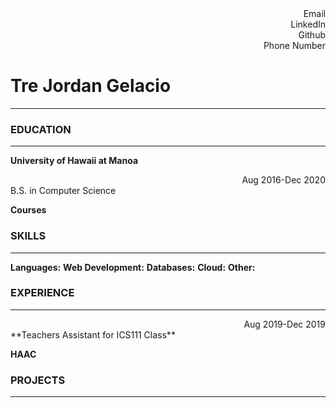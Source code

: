 <div align="right">Email</div>
<div align="right">LinkedIn</div>
<div align="right">Github</div>
<div align="right">Phone Number</div>

# Tre Jordan Gelacio
---

### EDUCATION
---
**University of Hawaii at Manoa** <div align="right">Aug 2016-Dec 2020</div>
B.S. in Computer Science

**Courses**


### SKILLS
---
**Languages:**
**Web Development:**
**Databases:**
**Cloud:**
**Other:**

### EXPERIENCE
---
<div align="right">Aug 2019-Dec 2019</div>
**Teachers Assistant for ICS111 Class**

**HAAC**

### PROJECTS
----
